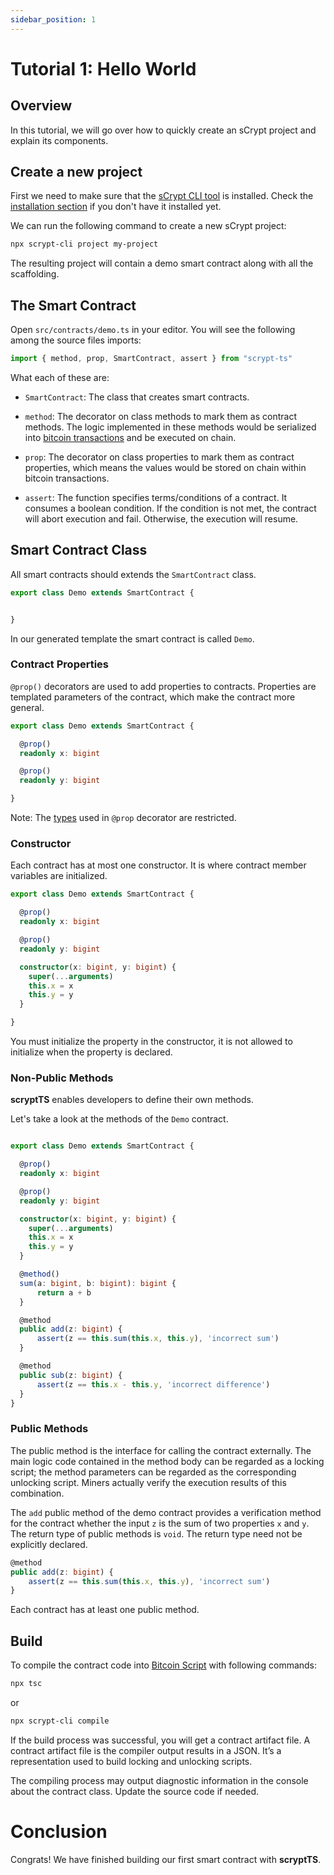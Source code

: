 ```yaml
---
sidebar_position: 1
---
```


# Tutorial 1: Hello World


## Overview
In this tutorial, we will go over how to quickly create an sCrypt project and explain its components.

## Create a new project

First we need to make sure that the [sCrypt CLI tool](https://github.com/sCrypt-Inc/scrypt-cli) is installed. Check the [installation section](../getting-started/installation.md) if you don't have it installed yet.

We can run the following command to create a new sCrypt project:

```sh
npx scrypt-cli project my-project
```

The resulting project will contain a demo smart contract along with all the scaffolding.


## The Smart Contract

Open `src/contracts/demo.ts` in your editor. You will see the following among the source files imports:

```ts
import { method, prop, SmartContract, assert } from "scrypt-ts"
```

What each of these are:


- `SmartContract`: The class that creates smart contracts.

- `method`: The decorator on class methods to mark them as contract methods. The logic implemented in these methods would be serialized into [bitcoin transactions](https://wiki.bitcoinsv.io/index.php/Bitcoin_Transactions) and be executed on chain.

- `prop`:  The decorator on class properties to mark them as contract properties, which means the values would be stored on chain within bitcoin transactions.

- `assert`: The function specifies terms/conditions of a contract. It consumes a boolean condition. If the condition is not met, the contract will abort execution and fail. Otherwise, the execution will resume.


## Smart Contract Class

All smart contracts should extends the `SmartContract` class.

```ts
export class Demo extends SmartContract {


}
```

In our generated template the smart contract is called `Demo`.


### Contract Properties

`@prop()` decorators are used to add properties to contracts. Properties are templated parameters of the contract, which make the contract more general.

```ts
export class Demo extends SmartContract {

  @prop()
  readonly x: bigint

  @prop()
  readonly y: bigint

}
```

Note: The [types](../getting-started/how-to-write-a-contract.md#types) used in  `@prop` decorator are restricted.


### Constructor

Each contract has at most one constructor. It is where contract member variables are initialized. 

```ts
export class Demo extends SmartContract {

  @prop()
  readonly x: bigint

  @prop()
  readonly y: bigint

  constructor(x: bigint, y: bigint) {
    super(...arguments)
    this.x = x
    this.y = y
  }

}
```

You must initialize the property in the constructor, it is not allowed to initialize when the property is declared.

### Non-Public Methods

**scryptTS** enables developers to define their own methods.

Let's take a look at the methods of the `Demo` contract.

```ts

export class Demo extends SmartContract {

  @prop()
  readonly x: bigint

  @prop()
  readonly y: bigint

  constructor(x: bigint, y: bigint) {
    super(...arguments)
    this.x = x
    this.y = y
  }

  @method()
  sum(a: bigint, b: bigint): bigint {
      return a + b
  }

  @method
  public add(z: bigint) {
      assert(z == this.sum(this.x, this.y), 'incorrect sum')
  }

  @method
  public sub(z: bigint) {
      assert(z == this.x - this.y, 'incorrect difference')
  }
}
```

### Public Methods

The public method is the interface for calling the contract externally. The main logic code contained in the method body can be regarded as a locking script; the method parameters can be regarded as the corresponding unlocking script. Miners actually verify the execution results of this combination.

The `add` public method of the demo contract provides a verification method for the contract whether the input `z` is the sum of two properties `x` and `y`. The return type of public methods is `void`. The return type need not be explicitly declared.


```ts
@method
public add(z: bigint) {
    assert(z == this.sum(this.x, this.y), 'incorrect sum')
}
```

Each contract has at least one public method.

## Build

To compile the contract code into [Bitcoin Script](https://wiki.bitcoinsv.io/index.php/Opcodes_used_in_Bitcoin_Script) with following commands:

```sh
npx tsc
```
or
```sh
npx scrypt-cli compile
```

If the build process was successful, you will get a contract artifact file. A contract artifact file is the compiler output results in a JSON. It’s a representation used to build locking and unlocking scripts.


The compiling process may output diagnostic information in the console about the contract class. Update the source code if needed.


# Conclusion

Congrats! We have finished building our first smart contract with **scryptTS**.










